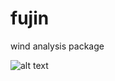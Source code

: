# fujin
wind analysis package

![alt text](https://upload.wikimedia.org/wikipedia/commons/9/93/Taiyuin-Fujin-Dsc3719.jpg "Fujin: God of Wind")

